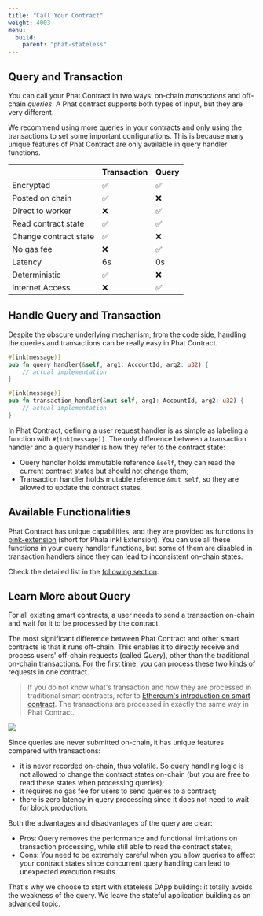 ```yaml
---
title: "Call Your Contract"
weight: 4003
menu:
  build:
    parent: "phat-stateless"
---
```


## Query and Transaction

You can call your Phat Contract in two ways: on-chain *transactions* and off-chain *queries*. A Phat contract supports both types of input, but they are very different.

We recommend using more queries in your contracts and only using the transactions to set some important configurations. This is because many unique features of Phat Contract are only available in query handler functions.

|                       | Transaction | Query |
| --------------------- | ----------- | ----- |
| Encrypted             | ✅           | ✅     |
| Posted on chain       | ✅           | ❌     |
| Direct to worker      | ❌           | ✅     |
| Read contract state   | ✅           | ✅     |
| Change contract state | ✅           | ❌     |
| No gas fee            | ❌           | ✅     |
| Latency               | 6s          | 0s    |
| Deterministic         | ✅           | ❌     |
| Internet Access       | ❌           | ✅     |

## Handle Query and Transaction

Despite the obscure underlying mechanism, from the code side, handling the queries and transactions can be really easy in Phat Contract.

```rust
#[ink(message)]
pub fn query_handler(&self, arg1: AccountId, arg2: u32) {
    // actual implementation
}

#[ink(message)]
pub fn transaction_handler(&mut self, arg1: AccountId, arg2: u32) {
    // actual implementation
}
```

In Phat Contract, defining a user request handler is as simple as labeling a function with `#[ink(message)]`. The only difference between a transaction handler and a query handler is how they refer to the contract state:
- Query handler holds immutable reference `&self`, they can read the current contract states but should not change them;
- Transaction handler holds mutable reference `&mut self`, so they are allowed to update the contract states.


## Available Functionalities

Phat Contract has unique capabilities, and they are provided as functions in [pink-extension](https://github.com/Phala-Network/phala-blockchain/tree/master/crates/pink) (short for Phala ink! Extension). You can use all these functions in your query handler functions, but some of them are disabled in transaction handlers since they can lead to inconsistent on-chain states.

Check the detailed list in the [following section](/en-us/build/stateless/pink-extension/#pink-extension-functions).

## Learn More about Query

For all existing smart contracts, a user needs to send a transaction on-chain and wait for it to be processed by the contract.

The most significant difference between Phat Contract and other smart contracts is that it runs off-chain. This enables it to directly receive and process users' off-chain requests (called *Query*), other than the traditional on-chain transactions. For the first time, you can process these two kinds of requests in one contract.

> If you do not know what's transaction and how they are processed in traditional smart contracts, refer to [Ethereum's introduction on smart contract](https://ethereum.org/en/developers/docs/smart-contracts/). The transactions are processed in exactly the same way in Phat Contract.

![](/images/build/general-node-design.png)

Since queries are never submitted on-chain, it has unique features compared with transactions:

- it is never recorded on-chain, thus volatile. So query handling logic is not allowed to change the contract states on-chain (but you are free to read these states when processing queries);
- it requires no gas fee for users to send queries to a contract;
- there is zero latency in query processing since it does not need to wait for block production.

Both the advantages and disadvantages of the query are clear:
- Pros: Query removes the performance and functional limitations on transaction processing, while still able to read the contract states;
- Cons: You need to be extremely careful when you allow queries to affect your contract states since concurrent query handling can lead to unexpected execution results.

That's why we choose to start with stateless DApp building: it totally avoids the weakness of the query. We leave the stateful application building as an advanced topic.
